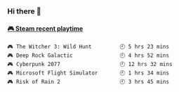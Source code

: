 ### Hi there 👋

<!-- steam-box start -->
#### <a href="https://gist.github.com/14533c16fc1440db3e01f655bd6a8970" target="_blank">🎮 Steam recent playtime</a>
```text
🎮 The Witcher 3: Wild Hunt         🕘 5 hrs 23 mins
🎮 Deep Rock Galactic               🕘 4 hrs 52 mins
🎮 Cyberpunk 2077                   🕘 12 hrs 32 mins
🎮 Microsoft Flight Simulator       🕘 1 hrs 34 mins
🎮 Risk of Rain 2                   🕘 3 hrs 45 mins
```
<!-- Powered by https://github.com/YouEclipse/steam-box . -->
<!-- steam-box end -->

<!--
**jadehare/jadehare** is a ✨ _special_ ✨ repository because its `README.md` (this file) appears on your GitHub profile.

Here are some ideas to get you started:

- 🔭 I’m currently working on ...
- 🌱 I’m currently learning ...
- 👯 I’m looking to collaborate on ...
- 🤔 I’m looking for help with ...
- 💬 Ask me about ...
- 📫 How to reach me: ...
- 😄 Pronouns: ...
- ⚡ Fun fact: ...
-->
